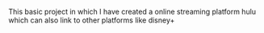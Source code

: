 This basic project in which I have created a online streaming platform hulu which can also link to other platforms like disney+
